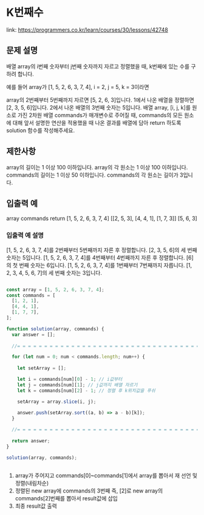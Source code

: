 # K번째수
link: https://programmers.co.kr/learn/courses/30/lessons/42748

## 문제 설명
배열 array의 i번째 숫자부터 j번째 숫자까지 자르고 정렬했을 때, k번째에 있는 수를 구하려 합니다.

예를 들어 array가 [1, 5, 2, 6, 3, 7, 4], i = 2, j = 5, k = 3이라면

array의 2번째부터 5번째까지 자르면 [5, 2, 6, 3]입니다.
1에서 나온 배열을 정렬하면 [2, 3, 5, 6]입니다.
2에서 나온 배열의 3번째 숫자는 5입니다.
배열 array, [i, j, k]를 원소로 가진 2차원 배열 commands가 매개변수로 주어질 때, commands의 모든 원소에 대해 앞서 설명한 연산을 적용했을 때 나온 결과를 배열에 담아 return 하도록 solution 함수를 작성해주세요.

## 제한사항
array의 길이는 1 이상 100 이하입니다.
array의 각 원소는 1 이상 100 이하입니다.
commands의 길이는 1 이상 50 이하입니다.
commands의 각 원소는 길이가 3입니다.

## 입출력 예
array	commands	return
[1, 5, 2, 6, 3, 7, 4]	[[2, 5, 3], [4, 4, 1], [1, 7, 3]]	[5, 6, 3]

### 입출력 예 설명
[1, 5, 2, 6, 3, 7, 4]를 2번째부터 5번째까지 자른 후 정렬합니다. [2, 3, 5, 6]의 세 번째 숫자는 5입니다.
[1, 5, 2, 6, 3, 7, 4]를 4번째부터 4번째까지 자른 후 정렬합니다. [6]의 첫 번째 숫자는 6입니다.
[1, 5, 2, 6, 3, 7, 4]를 1번째부터 7번째까지 자릅니다. [1, 2, 3, 4, 5, 6, 7]의 세 번째 숫자는 3입니다.

```javascript

const array = [1, 5, 2, 6, 3, 7, 4];
const commands = [
  [1, 2, 1],
  [4, 4, 1],
  [1, 7, 7],
];

function solution(array, commands) {
  var answer = [];
  
  //= = = = = = = = = = = = = = = = = = = = = = = = = = = = = = = = = = = = =

  for (let num = 0; num < commands.length; num++) {
    
    let setArray = [];

    let i = commands[num][0] - 1; // i값부터
    let j = commands[num][1]; // j값까지 배열 자르기
    let k = commands[num][2] - 1; // 정렬 후 k위치값을 푸쉬

    setArray = array.slice(i, j);
   
    answer.push(setArray.sort((a, b) => a - b)[k]);
  }

  //= = = = = = = = = = = = = = = = = = = = = = = = = = = = = = = = = = = = =
 
  return answer;
}

solution(array, commands);



```


1. array가 주어지고 commands[0]~commands[1]에서 array를 뽑아서 재 선언 및 정렬(내림차순)
2. 정렬된 new array에 commands의 3번째 즉, [2]로 new array의 commands[2]번째를 뽑아서 result값에 삽입
3. 최종 result값 출력
